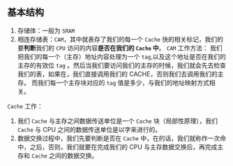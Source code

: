 ## 基本结构
1. 存储体：一般为 `SRAM`
2. 相连存储表：`CAM`，其中就表存了我们的每一个 `Cache` 快的相关标记，我们的要**判断**我们的 `CPU` 访问的内容**是否在我们的 `Cache` 中**。
`CAM` 工作方法：
我们把我们的每一个（主存）地址内容处理为一个 `tag`,以及这个地址是否在我们的主存的有效位 `tag` 。然后当我们要访问我们的主存的时候，我们就会先去检查我们的表，如果在，我们直接调用我们的 CACHE，否则我们去调用我们的主存。
而我们每一个主存块对应的 `tag` 值是多少，与我们的地址映射方式相关。

`Cache` 工作：
1. 我们 `Cache` 与主存之间数据传送单位是一个 ` Cache ` 块（局部性原理），我们 `Cache` 与 CPU 之间的数据传送单位是以字来进行的。
2. 数据交换过程中，我们先要判断是否在 `Cache` 中，在的话，我们就称作一次命中，之后，否则，我们就要在完成我们的 CPU 与主存数据交换后，再完成主存和 ` Cache ` 之间的数据交换。

